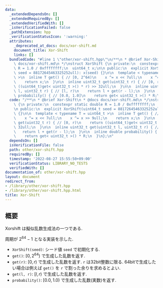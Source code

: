 ```yaml
---
data:
  _extendedDependsOn: []
  _extendedRequiredBy: []
  _extendedVerifiedWith: []
  _isVerificationFailed: false
  _pathExtension: hpp
  _verificationStatusIcon: ':warning:'
  attributes:
    _deprecated_at_docs: docs/xor-shift.md
    document_title: Xor-Shift
    links: []
  bundledCode: "#line 1 \"other/xor-shift.hpp\"\n/**\n * @brief Xor-Shift\n * @docs\
    \ docs/xor-shift.md\n */\nstruct XorShift {\n private:\n  constexpr static double\
    \ R = 1.0 / 0xffffffff;\n  uint64_t x;\n\n public:\n  explicit XorShift(uint64_t\
    \ seed = 88172645463325252ull): x(seed) {}\n\n  template < typename T = uint64_t\
    \ >\n  inline T get() { // [0, 2^64)\n    x ^= x << 7ull;\n    x ^= x >> 9ull;\n\
    \    return x;\n  }\n\n  inline uint32_t get(uint32_t r) { // [0, r)\n    return\
    \ ((uint64_t)get< uint32_t >() * r) >> 32ull;\n  }\n\n  inline uint32_t get(uint32_t\
    \ l, uint32_t r) { // [l, r)\n    return l + get(r - l);\n  }\n\n  inline double\
    \ probability() { // [0.0, 1.0]\n    return get< uint32_t >() * R;\n  }\n};\n"
  code: "/**\n * @brief Xor-Shift\n * @docs docs/xor-shift.md\n */\nstruct XorShift\
    \ {\n private:\n  constexpr static double R = 1.0 / 0xffffffff;\n  uint64_t x;\n\
    \n public:\n  explicit XorShift(uint64_t seed = 88172645463325252ull): x(seed)\
    \ {}\n\n  template < typename T = uint64_t >\n  inline T get() { // [0, 2^64)\n\
    \    x ^= x << 7ull;\n    x ^= x >> 9ull;\n    return x;\n  }\n\n  inline uint32_t\
    \ get(uint32_t r) { // [0, r)\n    return ((uint64_t)get< uint32_t >() * r) >>\
    \ 32ull;\n  }\n\n  inline uint32_t get(uint32_t l, uint32_t r) { // [l, r)\n \
    \   return l + get(r - l);\n  }\n\n  inline double probability() { // [0.0, 1.0]\n\
    \    return get< uint32_t >() * R;\n  }\n};\n"
  dependsOn: []
  isVerificationFile: false
  path: other/xor-shift.hpp
  requiredBy: []
  timestamp: '2022-08-27 15:55:50+09:00'
  verificationStatus: LIBRARY_NO_TESTS
  verifiedWith: []
documentation_of: other/xor-shift.hpp
layout: document
redirect_from:
- /library/other/xor-shift.hpp
- /library/other/xor-shift.hpp.html
title: Xor-Shift
---
```

## 概要
Xorshift は擬似乱数生成法の一つである.

周期が $2^{64}-1$ となる実装を示した.

* `XorShift(seed)`: シード値 `seed` で初期化する.
* `get()`: $[0, 2^{64})$ で生成した乱数を返す.
* `get(r)`: $[0, r)$ で生成した乱数を返す. `r` は32bit整数に限る. 64bitで生成したい場合は例えば `get()` を `r` で割った余りを求めるとよい.
* `get(l, r)`: $[l, r)$ で生成した乱数を返す.
* `probability()`: $[0.0, 1.0)$ で生成した乱数(実数)を返す.
